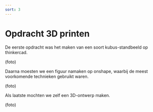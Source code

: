 ```yaml
---
sort: 3
---
```


# Opdracht 3D printen 



De eerste opdracht was het maken van een soort kubus-standbeeld op thinkercad. 

(foto) 

Daarna moesten we een figuur namaken op onshape, waarbij de meest voorkomende technieken gebruikt waren. 

(foto) 

Als laatste mochten we zelf een 3D-ontwerp maken. 

(foto)  




